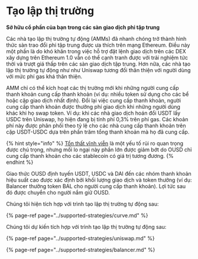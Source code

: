 # Tạo lập thị trường

**Sở hữu cổ phần của bạn trong các sàn giao dịch phi tập trung**

Các nhà tạo lập thị trường tự động (AMMs) đã nhanh chóng trở thành hình thức sàn trao đổi phi tập trung được ưa thích trên mạng Ethereum. Điều này một phần là do khó khăn trong việc hỗ trợ đặt lệnh giao dịch trên các DEX xây dựng trên Ethereum 1.0 vẫn có thể cạnh tranh được với trải nghiệm tức thời và trượt giá thấp trên các sàn giao dịch tập trung. Hơn nữa, các nhà tạo lập thị trường tự động như như Uniswap tương đối thân thiện với người dùng với mức phí gas khá thân thiện.

AMM chỉ có thể kích hoạt các thị trường mới khi những người cung cấp thanh khoản cung cấp thanh khoản (ví dụ: nhiều token sử dụng cho các bể hoặc cặp giao dịch nhất định). Đổi lại việc cung cấp thanh khoản, người cung cấp thanh khoản được thưởng phí giao dịch khi những người dùng khác khi họ swap token. Ví dụ: khi các nhà giao dịch hoán đổi USDT lấy USDC trên Uniswap, họ hiện đang bị tính phí 0,3% trên phí gas. Các khoản phí này được phân phối theo tỷ lệ cho các nhà cung cấp thanh khoản trên cặp USDT-USDC dựa trên phần trăm tổng thanh khoản mà họ đã cung cấp.

{% hint style="info" %}
[Tổn thất vĩnh viễn](https://medium.com/@pintail/uniswap-a-good-deal-for-liquidity-providers-104c0b6816f2) là một yếu tố rủi ro quan trọng được chú trọng, nhưng mối lo ngại này phần lớn được giảm bớt do OUSD chỉ cung cấp thanh khoản cho các stablecoin có giá trị tương đương.
{% endhint %}

Giao thức OUSD định tuyến USDT, USDC và DAI đến các nhóm thanh khoản hiệu suất cao được xác định bởi khối lượng giao dịch và token thưởng (ví dụ: Balancer thưởng token BAL cho người cung cấp thanh khoản). Lợi tức sau đó được chuyển cho người nắm giữ OUSD.

Chúng tôi hiện tích hợp với trình tạo lập thị trường tự động sau:

{% page-ref page="../supported-strategies/curve.md" %}

Chúng tôi dự kiến tích hợp với trình tạo lập thị trường tự động sau:

{% page-ref page="../supported-strategies/uniswap.md" %}

{% page-ref page="../supported-strategies/balancer.md" %}





